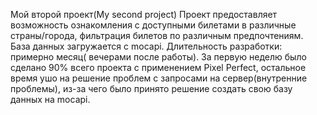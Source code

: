Мой второй проект(My second project)
Проект предоставляет возможность ознакомления с доступными билетами в различные страны/города, фильтрация билетов по различным предпочтениям. 
База данных загружается с mocapi.
Длительность разработки: примерно  месяц( вечерами после работы). За первую неделю было сделано 90% всего проекта с применением Pixel Perfect, 
остальное время ушо на решение проблем с запросами на сервер(внутренние проблемы), из-за чего было принято решение создать свою базу данных на mocapi.
